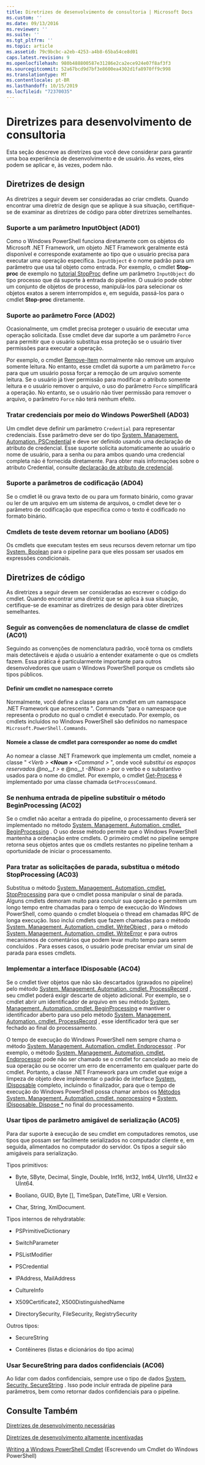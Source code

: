 ```yaml
---
title: Diretrizes de desenvolvimento de consultoria | Microsoft Docs
ms.custom: ''
ms.date: 09/13/2016
ms.reviewer: ''
ms.suite: ''
ms.tgt_pltfrm: ''
ms.topic: article
ms.assetid: 79c9bcbc-a2eb-4253-a4b8-65ba54ce8d01
caps.latest.revision: 9
ms.openlocfilehash: 980b488800587e31286e2ca2ece924e07f8af3f3
ms.sourcegitcommit: 52a67bcd9d7bf3e8600ea4302d1fa8970ff9c998
ms.translationtype: MT
ms.contentlocale: pt-BR
ms.lasthandoff: 10/15/2019
ms.locfileid: "72370035"
---
```

# <a name="advisory-development-guidelines"></a>Diretrizes para desenvolvimento de consultoria

Esta seção descreve as diretrizes que você deve considerar para garantir uma boa experiência de desenvolvimento e de usuário. Às vezes, eles podem se aplicar e, às vezes, podem não.

## <a name="design-guidelines"></a>Diretrizes de design

As diretrizes a seguir devem ser consideradas ao criar cmdlets. Quando encontrar uma diretriz de design que se aplique à sua situação, certifique-se de examinar as diretrizes de código para obter diretrizes semelhantes.

### <a name="support-an-inputobject-parameter-ad01"></a>Suporte a um parâmetro InputObject (AD01)

Como o Windows PowerShell funciona diretamente com os objetos do Microsoft .NET Framework, um objeto .NET Framework geralmente está disponível e corresponde exatamente ao tipo que o usuário precisa para executar uma operação específica. `InputObject` é o nome padrão para um parâmetro que usa tal objeto como entrada. Por exemplo, o cmdlet **Stop-proc** de exemplo no [tutorial StopProc](./stopproc-tutorial.md) define um parâmetro `InputObject` do tipo processo que dá suporte à entrada do pipeline. O usuário pode obter um conjunto de objetos de processo, manipulá-los para selecionar os objetos exatos a serem interrompidos e, em seguida, passá-los para o cmdlet **Stop-proc** diretamente.

### <a name="support-the-force-parameter-ad02"></a>Suporte ao parâmetro Force (AD02)

Ocasionalmente, um cmdlet precisa proteger o usuário de executar uma operação solicitada. Esse cmdlet deve dar suporte a um parâmetro `Force` para permitir que o usuário substitua essa proteção se o usuário tiver permissões para executar a operação.

Por exemplo, o cmdlet [Remove-Item](/powershell/module/microsoft.powershell.management/remove-item) normalmente não remove um arquivo somente leitura. No entanto, esse cmdlet dá suporte a um parâmetro `Force` para que um usuário possa forçar a remoção de um arquivo somente leitura. Se o usuário já tiver permissão para modificar o atributo somente leitura e o usuário remover o arquivo, o uso do parâmetro `Force` simplificará a operação. No entanto, se o usuário não tiver permissão para remover o arquivo, o parâmetro `Force` não terá nenhum efeito.

### <a name="handle-credentials-through-windows-powershell-ad03"></a>Tratar credenciais por meio do Windows PowerShell (AD03)

Um cmdlet deve definir um parâmetro `Credential` para representar credenciais. Esse parâmetro deve ser do tipo [System. Management. Automation. PSCredential](/dotnet/api/System.Management.Automation.PSCredential) e deve ser definido usando uma declaração de atributo de credencial. Esse suporte solicita automaticamente ao usuário o nome de usuário, para a senha ou para ambos quando uma credencial completa não é fornecida diretamente. Para obter mais informações sobre o atributo Credential, consulte [declaração de atributo de credencial](./credential-attribute-declaration.md).

### <a name="support-encoding-parameters-ad04"></a>Suporte a parâmetros de codificação (AD04)

Se o cmdlet lê ou grava texto de ou para um formato binário, como gravar ou ler de um arquivo em um sistema de arquivos, o cmdlet deve ter o parâmetro de codificação que especifica como o texto é codificado no formato binário.

### <a name="test-cmdlets-should-return-a-boolean-ad05"></a>Cmdlets de teste devem retornar um booliano (AD05)

Os cmdlets que executam testes em seus recursos devem retornar um tipo [System. Boolean](/dotnet/api/System.Boolean) para o pipeline para que eles possam ser usados em expressões condicionais.

## <a name="code-guidelines"></a>Diretrizes de código

As diretrizes a seguir devem ser consideradas ao escrever o código do cmdlet. Quando encontrar uma diretriz que se aplica à sua situação, certifique-se de examinar as diretrizes de design para obter diretrizes semelhantes.

### <a name="follow-cmdlet-class-naming-conventions-ac01"></a>Seguir as convenções de nomenclatura de classe de cmdlet (AC01)

Seguindo as convenções de nomenclatura padrão, você torna os cmdlets mais detectáveis e ajuda o usuário a entender exatamente o que os cmdlets fazem. Essa prática é particularmente importante para outros desenvolvedores que usam o Windows PowerShell porque os cmdlets são tipos públicos.

#### <a name="define-a-cmdlet-in-the-correct-namespace"></a>Definir um cmdlet no namespace correto

Normalmente, você define a classe para um cmdlet em um namespace .NET Framework que acrescenta ". Commands "para o namespace que representa o produto no qual o cmdlet é executado. Por exemplo, os cmdlets incluídos no Windows PowerShell são definidos no namespace `Microsoft.PowerShell.Commands`.

#### <a name="name-the-cmdlet-class-to-match-the-cmdlet-name"></a>Nomeie a classe de cmdlet para corresponder ao nome do cmdlet

Ao nomear a classe .NET Framework que implementa um cmdlet, nomeie a classe " *\<Verb > **\<Noun >** \<Command >* ", onde você *substitui os espaços reservados @no__t >* e @no__t *-8Noun >* por o verbo e o substantivo usados para o nome do cmdlet. Por exemplo, o cmdlet [Get-Process](/powershell/module/Microsoft.PowerShell.Management/Get-Process) é implementado por uma classe chamada `GetProcessCommand`.

### <a name="if-no-pipeline-input-override-the-beginprocessing-method-ac02"></a>Se nenhuma entrada de pipeline substituir o método BeginProcessing (AC02)

Se o cmdlet não aceitar a entrada do pipeline, o processamento deverá ser implementado no método [System. Management. Automation. cmdlet. BeginProcessing](/dotnet/api/System.Management.Automation.Cmdlet.BeginProcessing) . O uso desse método permite que o Windows PowerShell mantenha a ordenação entre cmdlets. O primeiro cmdlet no pipeline sempre retorna seus objetos antes que os cmdlets restantes no pipeline tenham a oportunidade de iniciar o processamento.

### <a name="to-handle-stop-requests-override-the-stopprocessing-method-ac03"></a>Para tratar as solicitações de parada, substitua o método StopProcessing (AC03)

Substitua o método [System. Management. Automation. cmdlet. StopProcessing](/dotnet/api/System.Management.Automation.Cmdlet.StopProcessing) para que o cmdlet possa manipular o sinal de parada. Alguns cmdlets demoram muito para concluir sua operação e permitem um longo tempo entre chamadas para o tempo de execução do Windows PowerShell, como quando o cmdlet bloqueia o thread em chamadas RPC de longa execução. Isso inclui cmdlets que fazem chamadas para o método [System. Management. Automation. cmdlet. WriteObject](/dotnet/api/System.Management.Automation.Cmdlet.WriteObject) , para o método [System. Management. Automation. cmdlet. WriteError](/dotnet/api/System.Management.Automation.Cmdlet.WriteError) e para outros mecanismos de comentários que podem levar muito tempo para serem concluídos . Para esses casos, o usuário pode precisar enviar um sinal de parada para esses cmdlets.

### <a name="implement-the-idisposable-interface-ac04"></a>Implementar a interface IDisposable (AC04)

Se o cmdlet tiver objetos que não são descartados (gravados no pipeline) pelo método [System. Management. Automation. cmdlet. ProcessRecord](/dotnet/api/System.Management.Automation.Cmdlet.ProcessRecord) , seu cmdlet poderá exigir descarte de objeto adicional. Por exemplo, se o cmdlet abrir um identificador de arquivo em seu método [System. Management. Automation. cmdlet. BeginProcessing](/dotnet/api/System.Management.Automation.Cmdlet.BeginProcessing) e mantiver o identificador aberto para uso pelo método [System. Management. Automation. cmdlet. ProcessRecord](/dotnet/api/System.Management.Automation.Cmdlet.ProcessRecord) , esse identificador terá que ser fechado ao final do processamento.

O tempo de execução do Windows PowerShell nem sempre chama o método [System. Management. Automation. cmdlet. Endprocessor](/dotnet/api/System.Management.Automation.Cmdlet.EndProcessing) . Por exemplo, o método [System. Management. Automation. cmdlet. Endprocessor](/dotnet/api/System.Management.Automation.Cmdlet.EndProcessing) pode não ser chamado se o cmdlet for cancelado ao meio de sua operação ou se ocorrer um erro de encerramento em qualquer parte do cmdlet. Portanto, a classe .NET Framework para um cmdlet que exige a limpeza de objeto deve implementar o padrão de interface [System. IDisposable](/dotnet/api/System.IDisposable) completo, incluindo o finalizador, para que o tempo de execução do Windows PowerShell possa chamar ambos os [ Métodos System. Management. Automation. cmdlet. noprocessing](/dotnet/api/System.Management.Automation.Cmdlet.EndProcessing) e [System. IDisposable. Dispose *](/dotnet/api/System.IDisposable.Dispose) no final do processamento.

### <a name="use-serialization-friendly-parameter-types-ac05"></a>Usar tipos de parâmetro amigável de serialização (AC05)

Para dar suporte à execução de seu cmdlet em computadores remotos, use tipos que possam ser facilmente serializados no computador cliente e, em seguida, alimentados no computador do servidor. Os tipos a seguir são amigáveis para serialização.

Tipos primitivos:

- Byte, SByte, Decimal, Single, Double, Int16, Int32, Int64, UInt16, UInt32 e UInt64.

- Booliano, GUID, Byte [], TimeSpan, DateTime, URI e Version.

- Char, String, XmlDocument.

Tipos internos de rehydratable:

- PSPrimitiveDictionary

- SwitchParameter

- PSListModifier

- PSCredential

- IPAddress, MailAddress

- CultureInfo

- X509Certificate2, X500DistinguishedName

- DirectorySecurity, FileSecurity, RegistrySecurity

Outros tipos:

- SecureString

- Contêineres (listas e dicionários do tipo acima)

### <a name="use-securestring-for-sensitive-data-ac06"></a>Usar SecureString para dados confidenciais (AC06)

Ao lidar com dados confidenciais, sempre use o tipo de dados [System. Security. SecureString](/dotnet/api/System.Security.SecureString) . Isso pode incluir entrada de pipeline para parâmetros, bem como retornar dados confidenciais para o pipeline.

## <a name="see-also"></a>Consulte Também

[Diretrizes de desenvolvimento necessárias](./required-development-guidelines.md)

[Diretrizes de desenvolvimento altamente incentivadas](./strongly-encouraged-development-guidelines.md)

[Writing a Windows PowerShell Cmdlet](./writing-a-windows-powershell-cmdlet.md) (Escrevendo um Cmdlet do Windows PowerShell)
